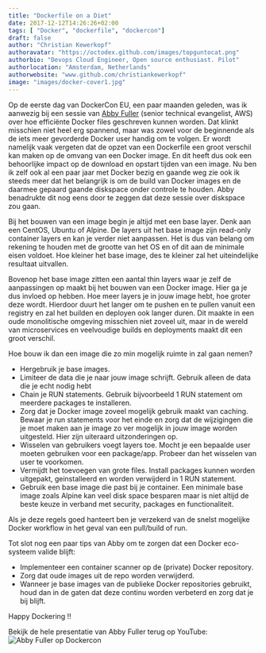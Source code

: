```yaml
---
title: "Dockerfile on a Diet"
date: 2017-12-12T14:26:26+02:00
tags: [ "Docker", "dockerfile", "dockercon"]
draft: false
author: "Christian Kewerkopf"
authoravatar: "https://octodex.github.com/images/topguntocat.png"
authorbio: "Devops Cloud Engineer, Open source enthusiast. Pilot"
authorlocation: "Amsterdam, Netherlands"
authorwebsite: "www.github.com/christiankewerkopf"
image: "images/docker-cover1.jpg"
---
```


Op de eerste dag van DockerCon EU, een paar maanden geleden, was ik aanwezig bij een sessie van [Abby Fuller](https://twitter.com/abbyfuller) (senior technical evangelist, AWS) over hoe efficiënte Docker files geschreven kunnen worden. Dat klinkt misschien niet heel erg spannend, maar was zowel voor de beginnende als de iets meer gevorderde Docker user handig om te volgen. 
Er wordt namelijk vaak vergeten dat de opzet van een Dockerfile een groot verschil kan maken op de omvang van een Docker image. En dit heeft dus ook een behoorlijke impact op de download en opstart tijden van een image. Nu ben ik zelf ook al een paar jaar met Docker bezig en gaande weg zie ook ik steeds meer dat het belangrijk is om de build van Docker images en de daarmee gepaard gaande diskspace onder controle te houden. Abby benadrukte dit nog eens door te zeggen dat deze sessie over diskspace zou gaan.

Bij het bouwen van een image begin je altijd met een base layer. Denk aan een CentOS, Ubuntu of Alpine. De layers uit het base image zijn read-only container layers en kan je verder niet aanpassen. Het is dus van belang om rekening te houden met de grootte van het OS en of dit aan de minimale eisen voldoet. Hoe kleiner het base image, des te kleiner zal het uiteindelijke resultaat uitvallen.

Bovenop het base image zitten een aantal thin layers waar je zelf de aanpassingen op maakt bij het bouwen van een Docker image. Hier ga je dus invloed op hebben. Hoe meer layers je in jouw image hebt, hoe groter deze wordt. Hierdoor duurt het langer om te pushen en te pullen vanuit een registry en zal het builden en deployen ook langer duren. Dit maakte in een oude monolitische omgeving misschien niet zoveel uit, maar in de wereld van microservices en veelvoudige builds en deployments maakt dit een groot verschil.

Hoe bouw ik dan een image die zo min mogelijk ruimte in zal gaan nemen?

* Hergebruik je base images.
* Limiteer de data die je naar jouw image schrijft. Gebruik alleen de data die je echt nodig hebt
* Chain je RUN statements. Gebruik bijvoorbeeld 1 RUN statement om meerdere packages te installeren.
* Zorg dat je Docker image zoveel mogelijk gebruik maakt van caching. Bewaar je run statements voor het einde en zorg dat de wijzigingen die je moet maken aan je image zo ver mogelijk in jouw image worden uitgesteld. Hier zijn uiteraard uitzonderingen op.
* Wisselen van gebruikers voegt layers toe. Mocht je een bepaalde user moeten gebruiken voor een package/app. Probeer dan het wisselen van user te voorkomen.
* Vermijdt het toevoegen van grote files. Install packages kunnen worden uitgepakt, geinstalleerd en worden verwijderd in 1 RUN statement.
* Gebruik een base image die past bij je container. Een minimale base image zoals Alpine kan veel disk space besparen maar is niet altijd de beste keuze in verband met security, packages en functionaliteit.

Als je deze regels goed hanteert ben je verzekerd van de snelst mogelijke Docker workflow in het geval van een pull/build of run.

Tot slot nog een paar tips van Abby om te zorgen dat een Docker eco-systeem valide blijft:

* Implementeer een container scanner op de (private) Docker repository.
* Zorg dat oude images uit de repo worden verwijderd.
* Wanneer je base images van de publieke Docker repositories gebruikt, houd dan in de gaten dat deze continu worden verbeterd en zorg dat je bij blijft.

Happy Dockering !!

Bekijk de hele presentatie van Abby Fuller terug op YouTube:
![Abby Fuller op Dockercon](http://img.youtube.com/vi/pPsREQbf3PA/0.jpg)